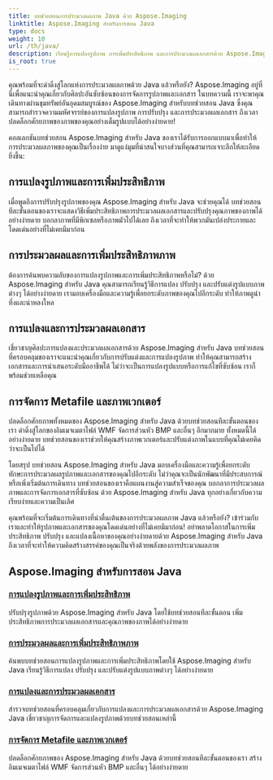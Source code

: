 ```yaml
---
title: บทช่วยสอนการประมวลผลภาพ Java ด้วย Aspose.Imaging
linktitle: Aspose.Imaging สำหรับการสอน Java
type: docs
weight: 10
url: /th/java/
description: เรียนรู้การแปลงรูปภาพ การเพิ่มประสิทธิภาพ และการประมวลผลเอกสารด้วย Aspose.Imaging สำหรับ Java ปรับภาพให้เหมาะสมอย่างง่ายดายด้วยบทช่วยสอนของเรา
is_root: true
---
```


คุณพร้อมที่จะดำดิ่งสู่โลกแห่งการประมวลผลภาพด้วย Java แล้วหรือยัง? Aspose.Imaging อยู่ที่นี่เพื่อแนะนำคุณเกี่ยวกับศิลปะอันซับซ้อนของการจัดการรูปภาพและเอกสาร ในบทความนี้ เราจะพาคุณเดินทางผ่านขุมทรัพย์อันอุดมสมบูรณ์ของ Aspose.Imaging สำหรับบทช่วยสอน Java ซึ่งคุณสามารถสำรวจความมหัศจรรย์ของการแปลงรูปภาพ การปรับปรุง และการประมวลผลเอกสาร ถึงเวลาปลดล็อกศักยภาพของภาพของคุณอย่างเต็มรูปแบบได้อย่างง่ายดาย!

คอลเลกชันบทช่วยสอน Aspose.Imaging สำหรับ Java ของเราได้รับการออกแบบมาเพื่อทำให้การประมวลผลภาพของคุณเป็นเรื่องง่าย มาดูแง่มุมที่น่าสนใจบางส่วนที่คุณสามารถเจาะลึกให้ละเอียดยิ่งขึ้น:

## การแปลงรูปภาพและการเพิ่มประสิทธิภาพ

เมื่อพูดถึงการปรับปรุงรูปภาพของคุณ Aspose.Imaging สำหรับ Java จะช่วยคุณได้ บทช่วยสอนทีละขั้นตอนของเราจะแสดงวิธีเพิ่มประสิทธิภาพการประมวลผลเอกสารและปรับปรุงคุณภาพของภาพได้อย่างง่ายดาย บอกลาภาพที่มีพิกเซลหรือภาพมัวไปได้เลย ถึงเวลาที่จะทำให้พวกมันเปล่งประกายและโดดเด่นอย่างที่ไม่เคยมีมาก่อน

## การประมวลผลและการเพิ่มประสิทธิภาพภาพ

ต้องการค้นพบความลับของการแปลงรูปภาพและการเพิ่มประสิทธิภาพหรือไม่? ด้วย Aspose.Imaging สำหรับ Java คุณสามารถเรียนรู้วิธีการแปลง ปรับปรุง และปรับแต่งรูปแบบภาพต่างๆ ได้อย่างง่ายดาย เรามอบเครื่องมือและความรู้เพื่อยกระดับภาพของคุณไปอีกระดับ ทำให้ภาพดูน่าทึ่งและน่าหลงใหล

## การแปลงและการประมวลผลเอกสาร

เชี่ยวชาญศิลปะการแปลงและประมวลผลเอกสารด้วย Aspose.Imaging สำหรับ Java บทช่วยสอนที่ครอบคลุมของเราจะแนะนำคุณเกี่ยวกับการปรับแต่งและการแปลงรูปภาพ ทำให้คุณสามารถสร้างเอกสารและการนำเสนอระดับมืออาชีพได้ ไม่ว่าจะเป็นการแปลงรูปแบบหรือการแก้ไขที่ซับซ้อน เราก็พร้อมช่วยเหลือคุณ

## การจัดการ Metafile และภาพเวกเตอร์

ปลดล็อกศักยภาพทั้งหมดของ Aspose.Imaging สำหรับ Java ด้วยบทช่วยสอนทีละขั้นตอนของเรา ดำดิ่งสู่โลกของอิมเมจเมตาไฟล์ WMF จัดการส่วนหัว BMP และอื่นๆ อีกมากมาย ทั้งหมดนี้ได้อย่างง่ายดาย บทช่วยสอนของเราช่วยให้คุณสร้างภาพเวกเตอร์และปรับแต่งภาพในแบบที่คุณไม่เคยคิดว่าจะเป็นไปได้

โดยสรุป บทช่วยสอน Aspose.Imaging สำหรับ Java มอบเครื่องมือและความรู้เพื่อยกระดับทักษะการประมวลผลรูปภาพและเอกสารของคุณไปอีกระดับ ไม่ว่าคุณจะเป็นนักพัฒนาที่มีประสบการณ์หรือเพิ่งเริ่มต้นการเดินทาง บทช่วยสอนของเราคือแผนงานสู่ความสำเร็จของคุณ บอกลาการประมวลผลภาพและการจัดการเอกสารที่ซับซ้อน ด้วย Aspose.Imaging สำหรับ Java ทุกอย่างเกี่ยวกับความเรียบง่ายและความเป็นเลิศ

คุณพร้อมที่จะเริ่มต้นการเดินทางที่น่าตื่นเต้นของการประมวลผลภาพ Java แล้วหรือยัง? เข้าร่วมกับเราและทำให้รูปภาพและเอกสารของคุณโดดเด่นอย่างที่ไม่เคยมีมาก่อน! อย่าพลาดโอกาสในการเพิ่มประสิทธิภาพ ปรับปรุง และแปลงเนื้อหาของคุณอย่างง่ายดายด้วย Aspose.Imaging สำหรับ Java ถึงเวลาที่จะทำให้ความคิดสร้างสรรค์ของคุณเป็นจริงด้วยพลังของการประมวลผลภาพ

## Aspose.Imaging สำหรับการสอน Java
### [การแปลงรูปภาพและการเพิ่มประสิทธิภาพ](./image-conversion-and-optimization/)
ปรับปรุงรูปภาพด้วย Aspose.Imaging สำหรับ Java โดยใช้บทช่วยสอนทีละขั้นตอน เพิ่มประสิทธิภาพการประมวลผลเอกสารและคุณภาพของภาพได้อย่างง่ายดาย
### [การประมวลผลและการเพิ่มประสิทธิภาพภาพ](./image-processing-and-enhancement/)
ค้นพบบทช่วยสอนการแปลงรูปภาพและการเพิ่มประสิทธิภาพโดยใช้ Aspose.Imaging สำหรับ Java เรียนรู้วิธีการแปลง ปรับปรุง และปรับแต่งรูปแบบภาพต่างๆ ได้อย่างง่ายดาย
### [การแปลงและการประมวลผลเอกสาร](./document-conversion-and-processing/)
สำรวจบทช่วยสอนที่ครอบคลุมเกี่ยวกับการแปลงและการประมวลผลเอกสารด้วย Aspose.Imaging Java เชี่ยวชาญการจัดการและแปลงรูปภาพด้วยบทช่วยสอนเหล่านี้
### [การจัดการ Metafile และภาพเวกเตอร์](./metafile-and-vector-image-handling/)
ปลดล็อกศักยภาพของ Aspose.Imaging สำหรับ Java ด้วยบทช่วยสอนทีละขั้นตอนของเรา สร้างอิมเมจเมตาไฟล์ WMF จัดการส่วนหัว BMP และอื่นๆ ได้อย่างง่ายดาย